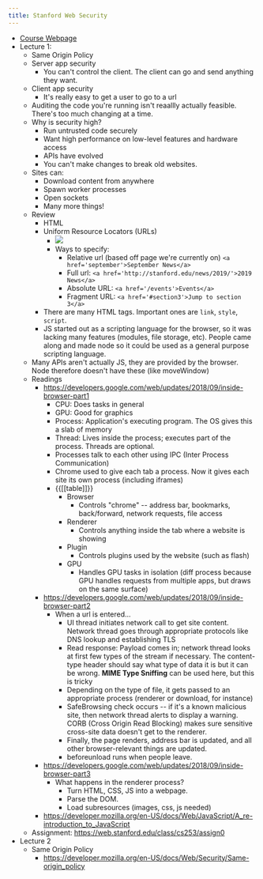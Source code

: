 ```yaml
---
title: Stanford Web Security
---
```


- [Course Webpage](https://web.stanford.edu/class/cs253/)
- Lecture 1:
    - Same Origin Policy
    - Server app security
        - You can't control the client. The client can go and send anything they want.
    - Client app security
        - It's really easy to get a user to go to a url
    - Auditing the code you're running isn't reaallly actually feasible. There's too much changing at a time.
    - Why is security high?
        - Run untrusted code securely
        - Want high performance on low-level features and hardware access
        - APIs have evolved
        - You can't make changes to break old websites.
    - Sites can:
        - Download content from anywhere
        - Spawn worker processes
        - Open sockets
        - Many more things!
    - Review
        - HTML
        - Uniform Resource Locators (URLs)
            - ![](https://firebasestorage.googleapis.com/v0/b/firescript-577a2.appspot.com/o/imgs%2Fapp%2Faeonneo%2FeiDo0fZQKv.png?alt=media&token=05812bfa-b065-462d-be44-db2857e3ba0b)
            - Ways to specify:
                - Relative url (based off page we're currently on) `<a href='september'>September News</a>`
                - Full url: `<a href='http://stanford.edu/news/2019/'>2019 News</a>`
                - Absolute URL: `<a href='/events'>Events</a>`
                - Fragment URL: `<a href='#section3'>Jump to section 3</a>`
        - There are many HTML tags. Important ones are `link`, `style`, `script`.
        - JS started out as a scripting language for the browser, so it was lacking many features (modules, file storage, etc). People came along and made node so it could be used as a general purpose scripting language.
    - Many APIs aren't actually JS, they are provided by the browser. Node therefore doesn't have these (like moveWindow)
    - Readings
        - https://developers.google.com/web/updates/2018/09/inside-browser-part1
            - CPU: Does tasks in general
            - GPU: Good for graphics
            - Process: Application's executing program. The OS gives this a slab of memory
            - Thread: Lives inside the process; executes part of the process. Threads are optional.
            - Processes talk to each other using IPC (Inter Process Communication)
            - Chrome used to give each tab a process. Now it gives each site its own process (including iframes)
            - {{[[table]]}}
                - Browser
                    - Controls "chrome" -- address bar, bookmarks, back/forward, network requests, file access
                - Renderer
                    - Controls anything inside the tab where a website is showing
                - Plugin
                    - Controls plugins used by the website (such as flash)
                - GPU
                    - Handles GPU tasks in isolation (diff process because GPU handles requests from multiple apps, but draws on the same surface)
        - https://developers.google.com/web/updates/2018/09/inside-browser-part2
            - When a url is entered...
                - UI thread initiates network call to get site content. Network thread goes through appropriate protocols like DNS lookup and establishing TLS
                - Read response: Payload comes in; network thread looks at first few types of the stream if necessary. The content-type header should say what type of data it is but it can be wrong. **MIME Type Sniffing** can be used here, but this is tricky
                - Depending on the type of file, it gets passed to an appropriate process (renderer or download, for instance)
                - SafeBrowsing check occurs -- if it's a known malicious site, then network thread alerts to display a warning. CORB (Cross Origin Read Blocking) makes sure sensitive cross-site data doesn't get to the renderer.
                - Finally, the page renders, address bar is updated, and all other browser-relevant things are updated.
                - beforeunload runs when people leave.
        - https://developers.google.com/web/updates/2018/09/inside-browser-part3
            - What happens in the renderer process?
                - Turn HTML, CSS, JS into a webpage. 
                - Parse the DOM. 
                - Load subresources (images, css, js needed)
        - https://developer.mozilla.org/en-US/docs/Web/JavaScript/A_re-introduction_to_JavaScript
    - Assignment: https://web.stanford.edu/class/cs253/assign0
- Lecture 2
    - Same Origin Policy
        - https://developer.mozilla.org/en-US/docs/Web/Security/Same-origin_policy

